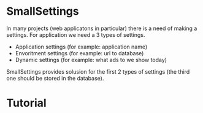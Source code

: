 SmallSettings
=============

In many projects (web applicatons in particular) there is a need of making a settings. For application we need a 3 types
of settings.
* Application settings (for example: application name)
* Envoritment settings (for example: url to database)
* Dynamic settings (for example: what ads to we show today)

SmallSettings provides solusion for the first 2 types of settings (the third one should be stored in the database).

Tutorial
========
